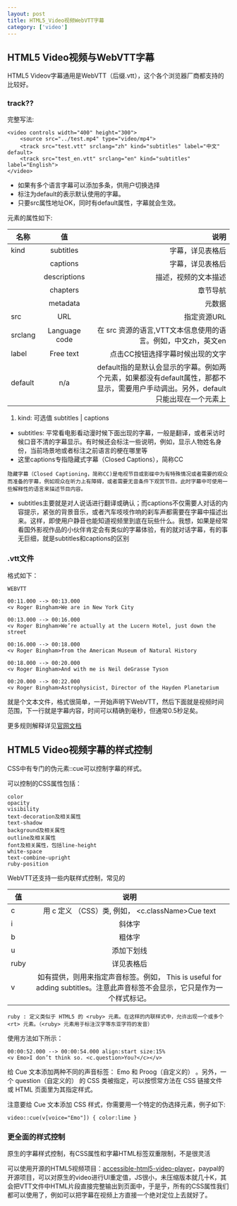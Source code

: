 ```yaml
---
layout: post
title: HTML5_Video视频WebVTT字幕
category: ['video']
---
```



## HTML5 Video视频与WebVTT字幕

HTML5 Videov字幕通用是WebVTT（后缀.vtt），这个各个浏览器厂商都支持的比较好。

### track??

完整写法:

```
<video controls width="400" height="300">
    <source src="../test.mp4" type="video/mp4">
    <track src="test.vtt" srclang="zh" kind="subtitles" label="中文" default>
    <track src="test_en.vtt" srclang="en" kind="subtitles" label="English">
</video>
```

* 如果有多个语言字幕可以添加多条<track>，供用户切换选择
* 标注为default的<track>表示默认使用的字幕。
* 只要src属性地址OK，同时有default属性，字幕就会生效。

<track> 元素的属性如下:

|名称|	值|	说明|
|----------|:-------------:|------:|
|kind|	subtitles	|字幕，详见表格后|
| 	|captions|   	字幕，详见表格后|
| 	|descriptions|	描述，视频的文本描述|
| 	|chapters|	章节导航|
| 	|metadata|	元数据|
|src|	URL|	指定资源URL|
|srclang	|Language code	|在 src 资源的语言,VTT文本信息使用的语言。例如，中文zh，英文en|
|label	|Free text	|点击CC按钮选择字幕时候出现的文字|
|default	|n/a|	default指的是默认会显示的字幕。例如两个<track>元素，如果都没有default属性，那都不显示，需要用户手动调出。另外，default只能出现在一个<track>元素上|



1) kind:   可选值 subtitles | captions

* subtitles: 平常看电影看动漫时候下面出现的字幕，一般是翻译，或者采访时候口音不清的字幕显示。有时候还会标注一些说明，例如，显示人物姓名身份，当前场景地或者标注之前语言的梗在哪里等
* 这里captions专指隐藏式字幕（Closed Captions），简称CC
```
隐藏字幕（Closed Captioning，简称CC)是电视节目或影碟中为有特殊情况或者需要的观众而准备的宇幕，例如观众在听力上有障碍，或者需要无音条件下观赏节目。此时字幕中可使用一些解释性的语言来描述节目内容。
```
* subtitles主要就是对人说话进行翻译或确认；而captions不仅需要人对话的内容提示，紧张的背景音乐，或者汽车吱吱作响的刹车声都需要在字幕中描述出来。这样，即使用户静音也能知道视频里到底在玩些什么。我想，如果是经常看国外影视作品的小伙伴肯定会有类似的字幕体验，有的就对话字幕，有的事无巨细，就是subtitles和captions的区别


### .vtt文件

格式如下：

```
WEBVTT

00:11.000 --> 00:13.000
<v Roger Bingham>We are in New York City

00:13.000 --> 00:16.000
<v Roger Bingham>We’re actually at the Lucern Hotel, just down the street

00:16.000 --> 00:18.000
<v Roger Bingham>from the American Museum of Natural History

00:18.000 --> 00:20.000
<v Roger Bingham>And with me is Neil deGrasse Tyson

00:20.000 --> 00:22.000
<v Roger Bingham>Astrophysicist, Director of the Hayden Planetarium
```

就是个文本文件，格式很简单，一开始声明下WebVTT，然后下面就是视频时间范围，下一行就是字幕内容，时间可以精确到毫秒，但通常0.5秒足矣。

更多规则解释详见[官网文档](https://w3c.github.io/webvtt/)


## HTML5 Video视频字幕的样式控制

CSS中有专门的伪元素::cue可以控制字幕的样式。

可以控制的CSS属性包括：

```
color
opacity
visibility
text-decoration及相关属性
text-shadow
background及相关属性
outline及相关属性
font及相关属性，包括line-height
white-space
text-combine-upright
ruby-position
```


WebVTT还支持一些内联样式控制，常见的




|值|说明|
|----------|:-------------:|
|c	|用 c 定义 （CSS）类, 例如， <c.className>Cue text</c>
|i	|斜体字|
|b	|粗体字|
|u	|添加下划线|
|ruby|详见表格后|
|v	|如有提供，则用来指定声音标签。例如， <v Ian>This is useful for adding subtitles</v>。注意此声音标签不会显示，它只是作为一个样式标记。|

```
ruby : 定义类似于 HTML5 的 <ruby> 元素。在这样的内联样式中，允许出现一个或多个 <rt> 元素。（<ruby> 元素用于标注汉字等东亚字符的发音）
```




使用方法如下所示：

```
00:00:52.000 --> 00:00:54.000 align:start size:15%
<v Emo>I don’t think so. <c.question>You?</c></v>
```

给 Cue 文本添加两种不同的声音标签： Emo 和 Proog（自定义的） 。另外，一个 question（自定义的） 的 CSS 类被指定，可以按惯常方法在 CSS 链接文件 或 HTML 页面里为其指定样式。

注意要给 Cue 文本添加 CSS 样式，你需要用一个特定的伪选择元素，例子如下:

```
video::cue(v[voice="Emo"]) { color:lime }
```

### 更全面的样式控制

原生的字幕样式控制，有CSS属性和字幕HTML标签双重限制，不是很灵活

可以使用开源的HTML5视频项目：[accessible-html5-video-player](https://github.com/paypal/accessible-html5-video-player)，paypal的开源项目，可以对原生的video进行UI重定值，JS很小，未压缩版本就几十K，其会把VTT文件中HTML片段直接完整输出到页面中，于是乎，所有的CSS属性我们都可以使用了，例如可以把字幕在视频上方直接一个绝对定位上去就好了。
